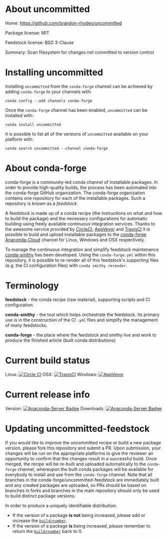 About uncommitted
=================

Home: https://github.com/brandon-rhodes/uncommitted

Package license: MIT

Feedstock license: BSD 3-Clause

Summary: Scan filesystem for changes not committed to version control



Installing uncommitted
======================

Installing `uncommitted` from the `conda-forge` channel can be achieved by adding `conda-forge` to your channels with:

```
conda config --add channels conda-forge
```

Once the `conda-forge` channel has been enabled, `uncommitted` can be installed with:

```
conda install uncommitted
```

It is possible to list all of the versions of `uncommitted` available on your platform with:

```
conda search uncommitted --channel conda-forge
```



About conda-forge
=================

conda-forge is a community-led conda channel of installable packages.
In order to provide high-quality builds, the process has been automated into the
conda-forge GitHub organization. The conda-forge organization contains one repository
for each of the installable packages. Such a repository is known as a *feedstock*.

A feedstock is made up of a conda recipe (the instructions on what and how to build
the package) and the necessary configurations for automatic building using freely
available continuous integration services. Thanks to the awesome service provided by
[CircleCI](https://circleci.com/), [AppVeyor](http://www.appveyor.com/)
and [TravisCI](https://travis-ci.org/) it is possible to build and upload installable
packages to the [conda-forge](https://anaconda.org/conda-forge)
[Anaconda-Cloud](http://docs.anaconda.org/) channel for Linux, Windows and OSX respectively.

To manage the continuous integration and simplify feedstock maintenance
[conda-smithy](http://github.com/conda-forge/conda-smithy) has been developed.
Using the ``conda-forge.yml`` within this repository, it is possible to re-render all of
this feedstock's supporting files (e.g. the CI configuration files) with ``conda smithy rerender``.


Terminology
===========

**feedstock** - the conda recipe (raw material), supporting scripts and CI configuration.

**conda-smithy** - the tool which helps orchestrate the feedstock.
                   Its primary use is in the construction of the CI ``.yml`` files
                   and simplify the management of *many* feedstocks.

**conda-forge** - the place where the feedstock and smithy live and work to
                  produce the finished article (built conda distributions)

Current build status
====================

Linux: [![Circle CI](https://circleci.com/gh/conda-forge/uncommitted-feedstock.svg?style=shield)](https://circleci.com/gh/conda-forge/uncommitted-feedstock)
OSX: [![TravisCI](https://travis-ci.org/conda-forge/uncommitted-feedstock.svg?branch=master)](https://travis-ci.org/conda-forge/uncommitted-feedstock)
Windows: [![AppVeyor](https://ci.appveyor.com/api/projects/status/github/conda-forge/uncommitted-feedstock?svg=True)](https://ci.appveyor.com/project/conda-forge/uncommitted-feedstock/branch/master)

Current release info
====================
Version: [![Anaconda-Server Badge](https://anaconda.org/conda-forge/uncommitted/badges/version.svg)](https://anaconda.org/conda-forge/uncommitted)
Downloads: [![Anaconda-Server Badge](https://anaconda.org/conda-forge/uncommitted/badges/downloads.svg)](https://anaconda.org/conda-forge/uncommitted)


Updating uncommitted-feedstock
==============================

If you would like to improve the uncommitted recipe or build a new
package version, please fork this repository and submit a PR. Upon submission,
your changes will be run on the appropriate platforms to give the reviewer an
opportunity to confirm that the changes result in a successful build. Once
merged, the recipe will be re-built and uploaded automatically to the
`conda-forge` channel, whereupon the built conda packages will be available for
everybody to install and use from the `conda-forge` channel.
Note that all branches in the conda-forge/uncommitted-feedstock are
immediately built and any created packages are uploaded, so PRs should be based
on branches in forks and branches in the main repository should only be used to
build distinct package versions.

In order to produce a uniquely identifiable distribution:
 * If the version of a package **is not** being increased, please add or increase
   the [``build/number``](http://conda.pydata.org/docs/building/meta-yaml.html#build-number-and-string).
 * If the version of a package **is** being increased, please remember to return
   the [``build/number``](http://conda.pydata.org/docs/building/meta-yaml.html#build-number-and-string)
   back to 0.
